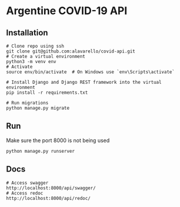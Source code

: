 # Argentine COVID-19 API

## Installation
```shell script
# Clone repo using ssh
git clone git@github.com:alavarello/covid-api.git
# Create a virtual environment
python3 -m venv env
# Activate
source env/bin/activate  # On Windows use `env\Scripts\activate`

# Install Django and Django REST framework into the virtual environment
pip install -r requirements.txt

# Run migrations
python manage.py migrate
```

## Run
Make sure the port 8000 is not being used
```shell script
python manage.py runserver
```

## Docs
```shell script
# Access swagger
http://localhost:8000/api/swagger/
# Access redoc
http://localhost:8000/api/redoc/
```
